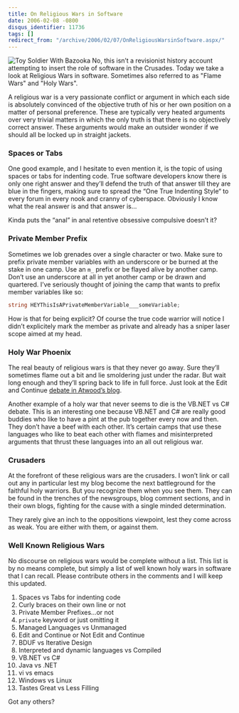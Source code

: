 ```yaml
---
title: On Religious Wars in Software
date: 2006-02-08 -0800
disqus_identifier: 11736
tags: []
redirect_from: "/archive/2006/02/07/OnReligiousWarsinSoftware.aspx/"
---
```


![Toy Soldier With Bazooka](https://haacked.com/images/SoldierWithBazooka.jpg) No, this isn’t a revisionist history account attempting to insert the role of software in the Crusades. Today we take a look at Religious Wars in software. Sometimes also referred to as "Flame Wars" and "Holy Wars".

A religious war is a very passionate conflict or argument in which each side is absolutely convinced of the objective truth of his or her own position on a matter of personal preference. These are typically very heated arguments over very trivial matters in which the only truth is that there is no objectively correct answer. These arguments would make an outsider wonder if we should all be locked up in straight jackets.

### Spaces or Tabs

One good example, and I hesitate to even mention it, is the topic of using spaces or tabs for indenting code. True software developers know there is only one right answer and they’ll defend the truth of that answer till they are blue in the fingers, making sure to spread the “One True Indenting Style“ to every forum in every nook and cranny of cyberspace. Obviously I know what the real answer is and that answer is...

Kinda puts the “anal” in anal retentive obsessive compulsive doesn’t it?

### Private Member Prefix

Sometimes we lob grenades over a single character or two. Make sure to prefix private member variables with an underscore or be burned at the stake in one camp. Use an `m_` prefix or be flayed alive by another camp. Don’t use an underscore at all in yet another camp or be drawn and quartered. I’ve seriously thought of joining the camp that wants to prefix member variables like so:

```csharp
string HEYThisIsAPrivateMemberVariable___someVariable;
```

How is that for being explicit? Of course the true code warrior will notice I didn’t explicitely mark the member as private and already has a sniper laser scope aimed at my head.

### Holy War Phoenix

The real beauty of religious wars is that they never go away. Sure they’ll sometimes flame out a bit and lie smoldering just under the
radar. But wait long enough and they’ll spring back to life in full force. Just look at the Edit and Continue [debate in Atwood’s
blog](http://www.codinghorror.com/blog/archives/000507.html "Revisiting Edit and Continue").

Another example of a holy war that never seems to die is the VB.NET vs C# debate. This is an interesting one because VB.NET and C# are really good buddies who like to have a pint at the pub together every now and then. They don’t have a beef with each other. It’s certain camps that use these languages who like to beat each other with flames and misinterpreted arguments that thrust these languages into an all out religious war.

### Crusaders

At the forefront of these religious wars are the crusaders. I won’t link or call out any in particular lest my blog become the next battleground for the faithful holy warriors. But you recognize them when you see them. They can be found in the trenches of the newsgroups, blog comment sections, and in their own blogs, fighting for the cause with a single minded determination.

They rarely give an inch to the oppositions viewpoint, lest they come across as weak. You are either with them, or against them.

### Well Known Religious Wars

No discourse on religious wars would be complete without a list. This list is by no means complete, but simply a list of well known holy wars in software that I can recall. Please contribute others in the comments and I will keep this updated.

1.  Spaces vs Tabs for indenting code
2.  Curly braces on their own line or not
3.  Private Member Prefixes...or not
4.  `private` keyword or just omitting it
5.  Managed Languages vs Unmanaged
6.  Edit and Continue or Not Edit and Continue
7.  BDUF vs Iterative Design
8.  Interpreted and dynamic languages vs Compiled
9.  VB.NET vs C#
10.  Java vs .NET
11. vi vs emacs
12. Windows vs Linux
13. Tastes Great vs Less Filling

Got any others?
